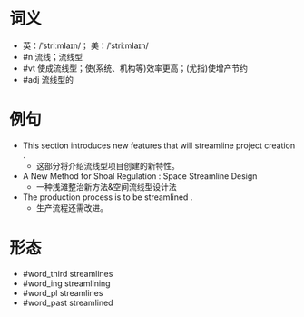 # 词义
- 英：/ˈstriːmlaɪn/； 美：/ˈstriːmlaɪn/
- #n 流线；流线型
- #vt 使成流线型；使(系统、机构等)效率更高；(尤指)使增产节约
- #adj 流线型的
# 例句
- This section introduces new features that will streamline project creation .
	- 这部分将介绍流线型项目创建的新特性。
- A New Method for Shoal Regulation : Space Streamline Design
	- 一种浅滩整治新方法&空间流线型设计法
- The production process is to be streamlined .
	- 生产流程还需改进。
# 形态
- #word_third streamlines
- #word_ing streamlining
- #word_pl streamlines
- #word_past streamlined
